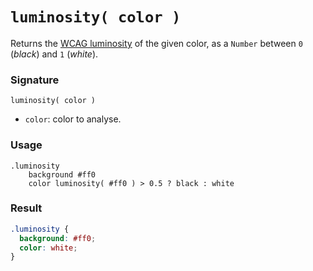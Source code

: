 # `luminosity( color )`

Returns the [WCAG luminosity](http://www.w3.org/TR/WCAG20/#relativeluminancedef) of the given color, as a `Number` between `0` (*black*) and `1` (*white*).

### Signature

`luminosity( color )`

* `color`: color to analyse.

### Usage

```stylus
.luminosity
    background #ff0
    color luminosity( #ff0 ) > 0.5 ? black : white
```

### Result

```css
.luminosity {
  background: #ff0;
  color: white;
}
```
